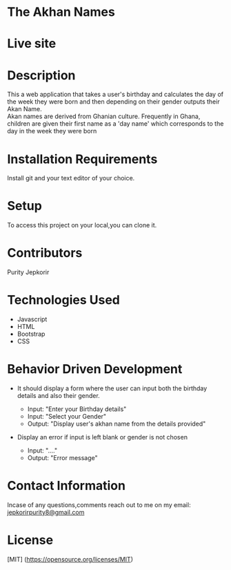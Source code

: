 
# The Akhan Names

# Live site


# Description
This a web application that takes a user's birthday and calculates the day of the week they were born and then depending on their gender outputs their Akan Name.</br> Akan names are derived from Ghanian culture. Frequently in Ghana, children are given their first name as a 'day name' which corresponds to the day in the week they were born

# Installation Requirements
Install git and your text editor of your choice.

# Setup
To access this project on your local,you can clone it.

# Contributors
Purity Jepkorir

# Technologies Used
* Javascript
* HTML
* Bootstrap
* CSS

# Behavior Driven Development
 * It should display a form where the user can input both the birthday details and also their gender.
      * Input: "Enter your Birthday details"
      * Input: "Select your Gender"
      * Output: "Display user's akhan name from the details provided"

 * Display an error if input is left blank or gender is not chosen
      * Input: "...."
      * Output: "Error message"

    


# Contact Information
Incase of any questions,comments reach out to me on my email: jepkorirpurity8@gmail.com

# License
 [MIT] (https://opensource.org/licenses/MIT)
